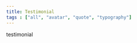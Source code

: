 ```yaml
---
title: Testimonial
tags : ["all", "avatar", "quote", "typography"]
---
```


testimonial

<!--
https://www.gatsbyjs.org/docs/adding-tags-and-categories-to-blog-posts/

https://www.gatsbyjs.org/packages/gatsby-source-graphql/?=gatsby-source-gr
-->
